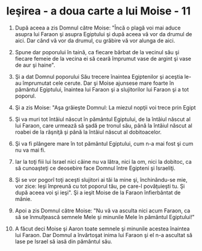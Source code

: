 # Ie&#351;irea - a doua carte a lui Moise - 11

1. După aceea a zis Domnul către Moise: "Încă o plagă voi mai aduce asupra lui Faraon şi asupra Egiptului şi după aceea vă vor da drumul de aici. Dar când vă vor da drumul, cu grăbire vă vor alunga de aici. 

2. Spune dar poporului în taină, ca fiecare bărbat de la vecinul său şi fiecare femeie de la vecina ei să ceară împrumut vase de argint şi vase de aur şi haine". 

3. Şi a dat Domnul poporului Său trecere înaintea Egiptenilor şi aceştia le-au împrumutat cele cerute. Dar şi Moise ajunsese mare foarte în pământul Egiptului, înaintea lui Faraon şi a slujitorilor lui Faraon şi a tot poporul. 

4. Şi a zis Moise: "Aşa grăieşte Domnul: La miezul nopţii voi trece prin Egipt 

5. Şi va muri tot întâiul născut în pământul Egiptului, de la întâiul născut al lui Faraon, care urmează să şadă pe tronul său, până la întâiul născut al roabei de la râşniţă şi până la întâiul născut al dobitoacelor. 

6. Şi va fi plângere mare în tot pământul Egiptului, cum n-a mai fost şi cum nu va mai fi. 

7. Iar la toţi fiii lui Israel nici câine nu va lătra, nici la om, nici la dobitoc, ca să cunoaşteţi ce deosebire face Domnul între Egipteni şi Israeliţi. 

8. Şi se vor pogorî toţi aceşti slujitori ai tăi la mine şi, închinându-se mie, vor zice: Ieşi împreună cu tot poporul tău, pe care-l povăţuieşti tu. Şi după aceea voi şi ieşi". Şi a ieşit Moise de la Faraon înfierbântat de mânie. 

9. Apoi a zis Domnul către Moise: "Nu vă va asculta nici acum Faraon, ca să se înmulţească semnele Mele şi minunile Mele în pământul Egiptului!" 

10. A făcut deci Moise şi Aaron toate semnele şi minunile acestea înaintea lui Faraon. Dar Domnul a învârtoşat inima lui Faraon şi el n-a ascultat să lase pe Israel să iasă din pământul său. 

